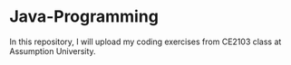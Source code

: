 # Java-Programming
In this repository, I will upload my coding exercises from CE2103 class at Assumption University.
